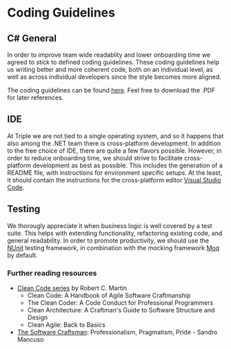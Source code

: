 # Coding Guidelines

## C# General

In order to improve team wide readablity and lower onboarding time we agreed to stick to defined coding guidelines. These coding guidelines help us writing better and more coherent code, both on an individual level, as well as across individual developers since the style becomes more aligned.

The coding guidelines can be found [here](https://csharpcodingguidelines.com/).
Feel free to download the .PDF for later references.

## IDE

At Triple we are not tied to a single operating system, and so it happens that also among the .NET team there is cross-platform development. In addition to the free choice of IDE, there are quite a few flavors possible. However, in order to reduce onboarding time, we should strive to facilitate cross-platform development as best as possible. This includes the generation of a README file, with instructions for environment specific setups. At the least, it should contain the instructions for the cross-platform editor  [Visual Studio Code](https://code.visualstudio.com/).

## Testing

We thorougly appreciate it when business logic is well covered by a test suite. This helps with extending functionality, refactoring existing code, and general readability.
In order to promote productivity, we should use the [NUnit](https://nunit.org/) testing framework, in combination with the mocking framework [Moq](https://github.com/Moq) by default.

### Further reading resources

* [Clean Code series](https://www.pearson.com/us/higher-education/series/Robert-C-Martin-Series/348084.html) by Robert C. Martin
  * Clean Code: A Handbook of Agile Software Craftmanship
  * The Clean Coder: A Code Conduct for Professional Programmers
  * Clean Architecture: A Craftman's Guide to Software Structure and Design
  * Clean Agile: Back to Basics
* [The Software Craftsman](https://www.pearson.com/us/higher-education/program/Mancuso-Software-Craftsman-The-Professionalism-Pragmatism-Pride/PGM96980.html): Professionalism, Pragmatism, Pride - Sandro Mancuso
